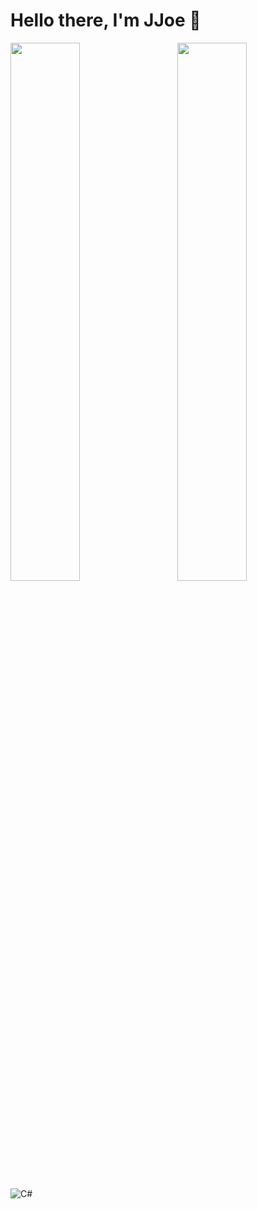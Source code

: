 # Hello there, I'm JJoe 👋

<img align="left" width="47%" src="https://github-readme-stats.vercel.app/api?username=jona939s&show_icons=true&theme=dark" />

<img align="right" width="47%" src="https://github-readme-stats.vercel.app/api/top-langs/?username=jona939s&layout=compact" />

<img alt="C#" src="https://img.shields.io/badge/c%23-%233239120.svg?style=for-the-badge&logo=c-sharp&logoColor=white" />
